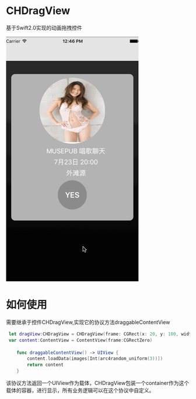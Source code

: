 # CHDragView
基于Swift2.0实现的动画拖拽控件

![image](https://raw.githubusercontent.com/chausson/CHDragView/master/CHDragView/DragView.gif)

# 如何使用
需要继承于控件CHDragView,实现它的协议方法draggableContentView
``` swift
 let dragView:CHDragView = CHDragView(frame: CGRect(x: 20, y: 100, width:UIScreen.mainScreen().bounds.size.width-40, height: 400))
 var content:ContentView = ContentView(frame:CGRectZero)

    func draggableContentView() -> UIView {
        content.loadData(images[Int(arc4random_uniform(3))])
        return content
    }
```
该协议方法返回一个UIView作为载体，CHDragView包装一个container作为这个载体的容器，进行显示，所有业务逻辑可以在这个协议中自定义。

